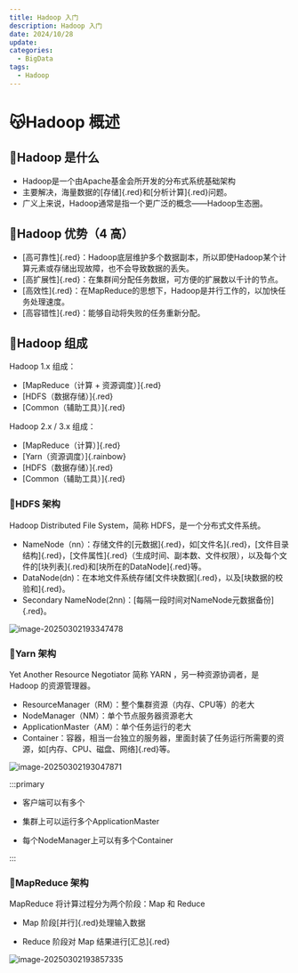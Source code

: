 ```yaml
---
title: Hadoop 入门
description: Hadoop 入门
date: 2024/10/28
update: 
categories: 
  - BigData
tags: 
  - Hadoop
---
```


# 😽Hadoop 概述

## 🍖Hadoop 是什么

- Hadoop是一个由Apache基金会所开发的分布式系统基础架构
- 主要解决，海量数据的[存储]{.red}和[分析计算]{.red}问题。
- 广义上来说，Hadoop通常是指一个更广泛的概念——Hadoop生态圈。

## 🍖Hadoop 优势（4 高）

- [高可靠性]{.red}：Hadoop底层维护多个数据副本，所以即使Hadoop某个计算元素或存储出现故障，也不会导致数据的丢失。
- [高扩展性]{.red}：在集群间分配任务数据，可方便的扩展数以千计的节点。
- [高效性]{.red}：在MapReduce的思想下，Hadoop是并行工作的，以加快任务处理速度。
- [高容错性]{.red}：能够自动将失败的任务重新分配。

## 🍖Hadoop 组成

Hadoop 1.x 组成：​​

- [MapReduce（计算 + 资源调度）]{.red}
- [HDFS（数据存储）]{.red}
- [Common（辅助工具）]{.red}

Hadoop 2.x / 3.x 组成：

- [MapReduce（计算）]{.red}
- [Yarn（资源调度）]{.rainbow}
- [HDFS（数据存储）]{.red}
- [Common（辅助工具）]{.red}

### :dog:HDFS 架构

Hadoop Distributed File System，简称 HDFS，是一个分布式文件系统。

- NameNode（nn）：存储文件的[元数据]{.red}，如[文件名]{.red}，[文件目录结构]{.red}，[文件属性]{.red}（生成时间、副本数、文件权限），以及每个文件的[块列表]{.red}和[块所在的DataNode]{.red}等。
- DataNode(dn)：在本地文件系统存储[文件块数据]{.red}，以及[块数据的校验和]{.red}。
- Secondary NameNode(2nn)：[每隔一段时间对NameNode元数据备份]{.red}。

![image-20250302193347478](https://images.weserv.nl/?url=https://cdn.jsdelivr.net/gh/slx-world/blog-images@master/bigdata/hadoop/image-20250302193347478.png)

### :dog:Yarn 架构

Yet Another Resource Negotiator 简称 YARN ，另一种资源协调者，是 Hadoop 的资源管理器。

- ResourceManager（RM）：整个集群资源（内存、CPU等）的老大
- NodeManager（NM）：单个节点服务器资源老大
- ApplicationMaster（AM）：单个任务运行的老大
- Container：容器，相当一台独立的服务器，里面封装了任务运行所需要的资源，如[内存、CPU、磁盘、网络]{.red}等。

![image-20250302193047871](https://images.weserv.nl/?url=https://cdn.jsdelivr.net/gh/slx-world/blog-images@master/bigdata/hadoop/image-20250302193047871.png)

:::primary

- 客户端可以有多个

- 集群上可以运行多个ApplicationMaster

- 每个NodeManager上可以有多个Container

:::



### :dog:MapReduce 架构

MapReduce 将计算过程分为两个阶段：Map 和 Reduce

- Map 阶段[并行]{.red}处理输入数据

- Reduce 阶段对 Map 结果进行[汇总]{.red}

![image-20250302193857335](https://images.weserv.nl/?url=https://cdn.jsdelivr.net/gh/slx-world/blog-images@master/bigdata/hadoop/image-20250302193857335.png)